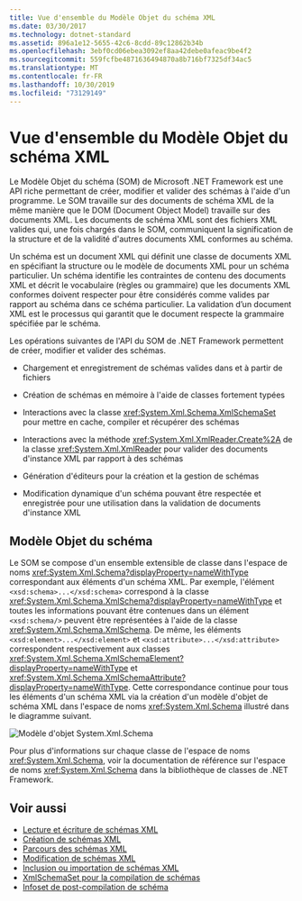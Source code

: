 ```yaml
---
title: Vue d'ensemble du Modèle Objet du schéma XML
ms.date: 03/30/2017
ms.technology: dotnet-standard
ms.assetid: 896a1e12-5655-42c6-8cdd-89c12862b34b
ms.openlocfilehash: 3ebf0cd06ebea3092ef8aa42debe0afeac9be4f2
ms.sourcegitcommit: 559fcfbe4871636494870a8b716bf7325df34ac5
ms.translationtype: MT
ms.contentlocale: fr-FR
ms.lasthandoff: 10/30/2019
ms.locfileid: "73129149"
---
```

# <a name="xml-schema-object-model-overview"></a>Vue d'ensemble du Modèle Objet du schéma XML
Le Modèle Objet du schéma (SOM) de Microsoft .NET Framework est une API riche permettant de créer, modifier et valider des schémas à l'aide d'un programme. Le SOM travaille sur des documents de schéma XML de la même manière que le DOM (Document Object Model) travaille sur des documents XML. Les documents de schéma XML sont des fichiers XML valides qui, une fois chargés dans le SOM, communiquent la signification de la structure et de la validité d'autres documents XML conformes au schéma.  
  
 Un schéma est un document XML qui définit une classe de documents XML en spécifiant la structure ou le modèle de documents XML pour un schéma particulier. Un schéma identifie les contraintes de contenu des documents XML et décrit le vocabulaire (règles ou grammaire) que les documents XML conformes doivent respecter pour être considérés comme valides par rapport au schéma dans ce schéma particulier. La validation d’un document XML est le processus qui garantit que le document respecte la grammaire spécifiée par le schéma.  
  
 Les opérations suivantes de l'API du SOM de .NET Framework permettent de créer, modifier et valider des schémas.  
  
- Chargement et enregistrement de schémas valides dans et à partir de fichiers  
  
- Création de schémas en mémoire à l'aide de classes fortement typées  
  
- Interactions avec la classe <xref:System.Xml.Schema.XmlSchemaSet> pour mettre en cache, compiler et récupérer des schémas  
  
- Interactions avec la méthode <xref:System.Xml.XmlReader.Create%2A> de la classe <xref:System.Xml.XmlReader> pour valider des documents d'instance XML par rapport à des schémas  
  
- Génération d'éditeurs pour la création et la gestion de schémas  
  
- Modification dynamique d'un schéma pouvant être respectée et enregistrée pour une utilisation dans la validation de documents d'instance XML  
  
## <a name="the-schema-object-model"></a>Modèle Objet du schéma  
 Le SOM se compose d'un ensemble extensible de classe dans l'espace de noms <xref:System.Xml.Schema?displayProperty=nameWithType> correspondant aux éléments d'un schéma XML. Par exemple, l'élément `<xsd:schema>...</xsd:schema>` correspond à la classe <xref:System.Xml.Schema.XmlSchema?displayProperty=nameWithType> et toutes les informations pouvant être contenues dans un élément `<xsd:schema/>` peuvent être représentées à l'aide de la classe <xref:System.Xml.Schema.XmlSchema>. De même, les éléments `<xsd:element>...</xsd:element>` et `<xsd:attribute>...</xsd:attribute>` correspondent respectivement aux classes <xref:System.Xml.Schema.XmlSchemaElement?displayProperty=nameWithType> et <xref:System.Xml.Schema.XmlSchemaAttribute?displayProperty=nameWithType>. Cette correspondance continue pour tous les éléments d'un schéma XML via la création d'un modèle d'objet de schéma XML dans l'espace de noms <xref:System.Xml.Schema> illustré dans le diagramme suivant.  
  
 ![Modèle d'objet System.Xml.Schema](./media/xml-schema-object-model-overview/xml-schema-object-model.gif)  
  
 Pour plus d'informations sur chaque classe de l'espace de noms <xref:System.Xml.Schema>, voir la documentation de référence sur l'espace de noms <xref:System.Xml.Schema> dans la bibliothèque de classes de .NET Framework.  
  
## <a name="see-also"></a>Voir aussi

- [Lecture et écriture de schémas XML](../../../../docs/standard/data/xml/reading-and-writing-xml-schemas.md)
- [Création de schémas XML](../../../../docs/standard/data/xml/building-xml-schemas.md)
- [Parcours des schémas XML](../../../../docs/standard/data/xml/traversing-xml-schemas.md)
- [Modification de schémas XML](../../../../docs/standard/data/xml/editing-xml-schemas.md)
- [Inclusion ou importation de schémas XML](../../../../docs/standard/data/xml/including-or-importing-xml-schemas.md)
- [XmlSchemaSet pour la compilation de schémas](../../../../docs/standard/data/xml/xmlschemaset-for-schema-compilation.md)
- [Infoset de post-compilation de schéma](../../../../docs/standard/data/xml/post-schema-compilation-infoset.md)
